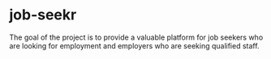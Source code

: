 # job-seekr
 The goal of the project is to provide a valuable platform for job seekers who are looking for employment and employers who are seeking qualified staff.
